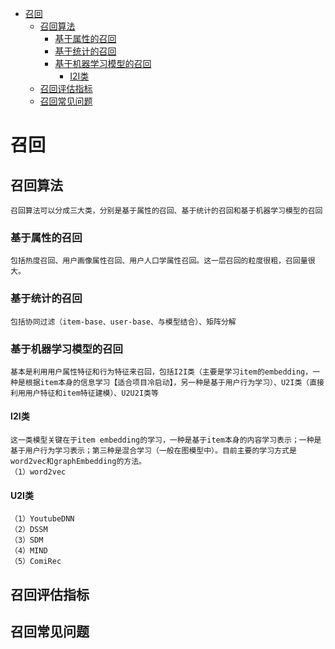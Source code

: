 - [召回](#召回)<br/>
    - [召回算法](#召回算法)<br/>
        - [基于属性的召回](#基于属性的召回)<br/>
        - [基于统计的召回](#基于统计的召回)<br/>
        - [基于机器学习模型的召回](#基于机器学习模型的召回)<br/>
            - [I2I类](#I2I类)<br/>
    - [召回评估指标](#召回评估指标)<br/>
    - [召回常见问题](#召回常见问题)<br/>
    
# 召回
## 召回算法
    召回算法可以分成三大类，分别是基于属性的召回、基于统计的召回和基于机器学习模型的召回
### 基于属性的召回
    包括热度召回、用户画像属性召回、用户人口学属性召回。这一层召回的粒度很粗，召回量很大。
### 基于统计的召回
    包括协同过滤（item-base、user-base、与模型结合）、矩阵分解
### 基于机器学习模型的召回
    基本是利用用户属性特征和行为特征来召回，包括I2I类（主要是学习item的embedding，一种是根据item本身的信息学习【适合项目冷启动】，另一种是基于用户行为学习）、U2I类（直接利用用户特征和item特征建模）、U2U2I类等
#### I2I类
    这一类模型关键在于item embedding的学习，一种是基于item本身的内容学习表示；一种是基于用户行为学习表示；第三种是混合学习（一般在图模型中）。目前主要的学习方式是word2vec和graphEmbedding的方法。
    （1）word2vec
#### U2I类
    （1）YoutubeDNN
    （2）DSSM
    （3）SDM
    （4）MIND
    （5）ComiRec
    
## 召回评估指标
## 召回常见问题
